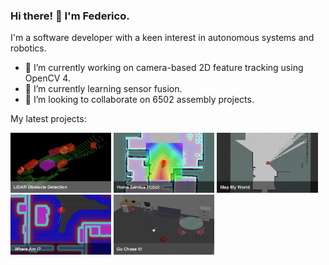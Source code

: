 ### Hi there! 👋 I'm Federico.

I'm a software developer with a keen interest in autonomous systems and robotics.

- 🔭 I’m currently working on camera-based 2D feature tracking using OpenCV 4.
- 🌱 I’m currently learning sensor fusion.
- 👯 I’m looking to collaborate on 6502 assembly projects.

My latest projects:

<p float="left">
  <a href="https://github.com/federicomariamassari/udacity-sfend/blob/main/projects/p1/p1-lidar-obstacle-detection.md" target="_blank"><img src="img/udacity-sfend-p1.png" width="32%" /></a>
  <a href="https://github.com/federicomariamassari/udacity-rsend/blob/main/projects/p5/p5-home-service-robot.md" target="_blank"><img src="img/udacity-rsend-p5.png" width="32%" /></a>
  <a href="https://github.com/federicomariamassari/udacity-rsend/blob/main/projects/p4/p4-map-my-world.md" target="_blank"><img src="img/udacity-rsend-p4.png" width="32%" /></a>
  <a href="https://github.com/federicomariamassari/udacity-rsend/blob/main/projects/p3/p3-where-am-i.md" target="_blank"><img src="img/udacity-rsend-p3.png" width="32%" /></a>
  <a href="https://github.com/federicomariamassari/udacity-rsend/blob/main/projects/p2/p2-go-chase-it.md" target="_blank"><img src="img/udacity-rsend-p2.png" width="32%" /></a>
</p>

<!--
**federicomariamassari/federicomariamassari** is a ✨ _special_ ✨ repository because its `README.md` (this file) appears on your GitHub profile.

Here are some ideas to get you started:

- 🔭 I’m currently working on ...
- 🌱 I’m currently learning ...
- 👯 I’m looking to collaborate on ...
- 🤔 I’m looking for help with ...
- 💬 Ask me about ...
- 📫 How to reach me: ...
- 😄 Pronouns: ...
- ⚡ Fun fact: ...

You can check my main page at federicomariamassari.github.io
-->
